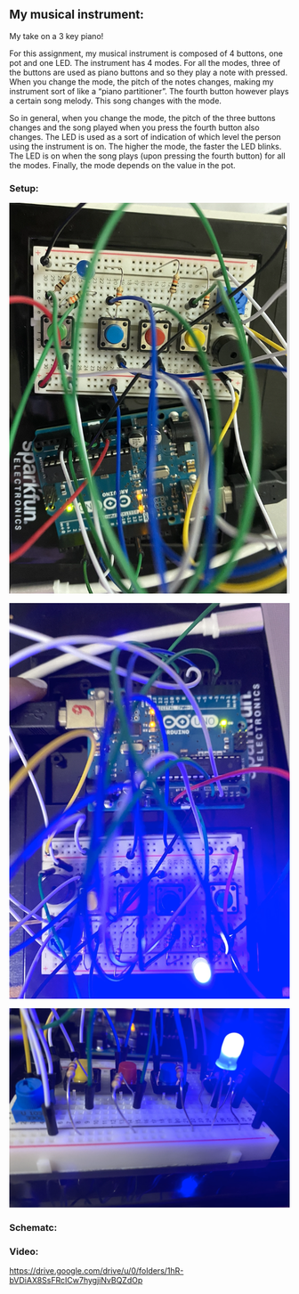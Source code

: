 ## My musical instrument: 

My take on a 3 key piano! 

For this assignment, my musical instrument is composed of 4 buttons, one pot and one LED. The instrument has 4 modes. For all the modes, three of the buttons are used as piano buttons and so they play a note with pressed. When you change the mode, the pitch of the notes changes, making my instrument sort of like a “piano partitioner”. The fourth button however plays a certain song melody. This song changes with the mode. 

So in general, when you change the mode, the pitch of the three buttons changes and the song played when you press the fourth button also changes. 
The LED is used as a sort of indication of which level the person using the instrument is on. The higher the mode, the faster the LED blinks. The LED is on when the song plays (upon pressing the fourth button) for all the modes. Finally, the mode depends on the value in the pot. 

### Setup: 

![](https://github.com/LiyanIbrahim/intro-to-IM/blob/master/November15/1.png)

![](https://github.com/LiyanIbrahim/intro-to-IM/blob/master/November15/2.png)

![](https://github.com/LiyanIbrahim/intro-to-IM/blob/master/November15/3.png)


### Schematc: 


### Video: 

https://drive.google.com/drive/u/0/folders/1hR-bVDiAX8SsFRcICw7hygjiNvBQZdOp
